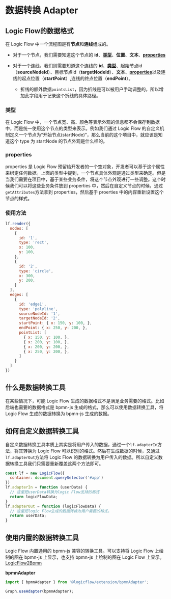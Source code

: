 # 数据转换 Adapter

## Logic Flow的数据格式

在 Logic Flow 中一个流程图是有**节点**和**连线**组成的。

- 对于一个节点，我们需要知道这个节点的 **id**、[**类型**](./adapter.html#类型)、**位置**、**文本**、[**properties**](./adapter.html#properties)
- 对于一个连线，我们则需要知道这个连线的 **id**、[**类型**](./adapter.html#类型)、起始节点id（**sourceNodeId**）、目标节点id（**targetNodeId**）、**文本**、[**properties**](./adapter.html#properties)以及连线的起点位置（**startPoint**）,连线的终点位置（**endPoint**）。
  
  - 折线的额外数据`pointsList`，因为折线是可以被用户手动调整的，所以增加此字段用于记录这个折线的具体路径。

### 类型

在 Logic Flow 中，一个节点宽、高、颜色等表示外观的信息都不会保存到数据中，而是统一使用这个节点的类型来表示。例如我们通过 Logic Flow 的自定义机制定义一个节点为“开始节点(startNode)”，那么当前的这个项目中，就应该是知道这个 type 为 startNode 的节点外观是什么样的。

### properties

properties 是 Logic Flow 预留给开发者的一个空对象，开发者可以基于这个属性来绑定任何数据。上面的类型中提到，一个节点具体外观是通过类型来确定。但是当我们需要在项目中，基于某些业务条件，将这个节点外观进行一些调整。这个时候我们可以将这些业务条件放到 properties 中，然后在自定义节点的时候，通过`getAttributes`方法拿到 properties，然后基于 proerties 中的内容重新设置这个节点的样式。

### 使用方法

```js
lf.render({
  nodes: [
    {
      id: '1',
      type: 'rect',
      x: 100,
      y: 100,
    },
    {
      id: '2',
      type: 'circle',
      x: 300,
      y: 200,
    }
  ],
  edges: [
    {
      id: 'edge1',
      type: 'polyline',
      sourceNodeId: '1',
      targetNodeId: '2',
      startPoint: { x: 150, y: 100, },
      endPoint: { x: 250, y: 200, },
      pointList: [
        { x: 150, y: 100, },
        { x: 200, y: 100, },
        { x: 200, y: 200, },
        { x: 250, y: 200, },
      ]
    }
  ]
})
```

## 什么是数据转换工具

在某些情况下，可能 Logic Flow 生成的数据格式不是满足业务需要的格式。比如后端也需要的数据格式是 bpmn-js 生成的格式，那么可以使用数据转换工具，将 Logic Flow 生成的数据转换为 bpmn-js 生成的数据。

## 如何自定义数据转换工具

自定义数据转换工具本质上其实是将用户传入的数据，通过一个`lf.adapterIn`方法，将其转换为 Logic Flow 可以识别的格式。然后在生成数据的时候，又通过`lf.adapterOut`方法将 Logic Flow 的数据转换为用户传入的数据。所以自定义数据转换工具我们只需要重新覆盖这两个方法即可。

```js
const lf = new LogicFlow({
  container: document.querySelector('#app')
})
lf.adapterIn = function (userData) {
  // 这里把userData转换为logic Flow支持的格式
  return logicFlowData;
}
lf.adapterOut = function (logicFlowData) {
  // 这里把logic Flow生成的数据转换为用户需要的格式。
  return userData;
}
```

## 使用内置的数据转换工具

Logic Flow 内置通用的 bpmn-js 兼容的转换工具。可以支持将 Logic Flow 上绘制的图在 bpmn-js 上显示，也支持 bpmn-js 上绘制的图在 Logic Flow 上显示。[LogicFlow2Bpmn](/bpmn/index.html)

**bpmnAdapter**

```ts
import { bpmnAdapter } from '@logicflow/extension/bpmnAdapter';

Graph.useAdapter(bpmnAdapter);
```
